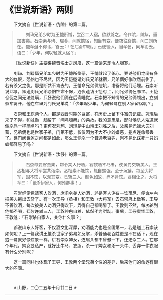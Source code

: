 # 《世说新语》两则

&emsp;&emsp;下文摘自《世说新语・仇隙》的第二篇。

>&emsp;&emsp;刘玙兄弟少时为王恺所憎，尝召二人宿，欲默除之。令作阬，阬毕，垂加害矣。石崇素与玙、琨善，闻就恺宿，知当有变，便夜往诣恺，问二刘所在。恺卒迫不得讳，答云：「在后斋中眠。」石便径入，自牵出，同车而去。语曰：「少年，何以轻就人宿？」

&emsp;&emsp;《世说新语》主要讲魏晋名士之风度，这一篇读来却令人胆寒。

&emsp;&emsp;刘玙、刘琨俩兄弟年少时为王恺所憎恶，王恺就起了杀心。要说他们之间有多大的仇恨，恐怕也不尽然，因为王恺邀请刘氏兄弟就宿，兄弟俩好像欣然前往了。若有杀父之仇，那是断然不肯去的。王恺命兄弟俩挖坑，准备将他们活埋。石崇听说此事，知道刘氏兄弟恐怕性命不保，连夜造访王恺府上，问兄弟俩在哪里。王恺仓促之间无法隐瞒，只好说他们俩在后斋睡觉。石崇把不知情的兄弟俩领出，立刻驱车离开。他在车里对刘氏兄弟说：「少年啊少年，为何轻易在别人家留宿呢？」

&emsp;&emsp;石崇和王恺两个人，都是西晋时期的巨富，在历史上留下斗富的记载。刘琨后来了不得，和祖逖一起留下「闻鸡起舞」的典故。我的意思是，那时候杀人难道就像杀鸡一样简单吗？更何况刘玙、刘琨是中山靖王刘胜之后，父亲是光禄大夫刘蕃，兄弟俩也是世家子弟，门第不低，仅仅因为不大不小的嫌恶，差点连命都丢了。连门阀世家之间都是如此，那么王恺杀一个普通老百姓，岂不是比踩死一只蚂蚁都容易了吗？

&emsp;&emsp;下文摘自《世说新语・汰侈》的第一篇。

>&emsp;&emsp;石崇每要客燕集，常令美人行酒，客饮酒不尽者，使黄门交斩美人。王丞相与大将军尝共诣崇，丞相素不能饮，辄自勉强，至于沉醉。每至大将军，固不饮，以观其变。已斩三人，颜色如故，尚不肯饮。丞相让之，大将军曰：「自杀伊家人，何预卿事！」

&emsp;&emsp;石崇经常邀请客人饮酒，席间令美人劝酒，若是客人没有一饮而尽，便命左右把美人拖出去斩了。有一次王导（丞相）和王敦（大将军）去石崇府上做客，王导不善饮酒，每次被美人劝酒只得饮下，弄得自己都喝醉了。王敦则不然，每次轮到他都不喝，石崇连斩三人，王敦神色自若，依然不为所动。事后，王导责怪王敦，王敦说：「石崇杀自家人，关你什么事？」

&emsp;&emsp;都说山东人好客，不仅酒文化深厚，劝酒能力也是全国第一，若是碰上石崇该如何呢？上一篇我讲王恺杀世家子弟易如反掌，杀普通老百姓更是不在话下，现在这一篇就好像应景一样，讲石崇杀婢女，连眉头都不曾皱一下，还连杀三人。在那个年代，婢女是私产，就好比牛马、衣服，杀一个婢女和杀一头牛、丢弃一件衣服有什么分别呢？

&emsp;&emsp;这一篇同样也体现了王导、王敦两个堂兄弟个性的差异，后来他们的命运有很大的不同。

&emsp;&emsp;

&emsp;&emsp;※ 山野，二〇二五年十月廿二日 ※

***